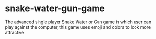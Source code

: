 # snake-water-gun-game
The advanced single player Snake Water or Gun game in which user can play against the computer, this game uses emoji and colors to look more attractive

